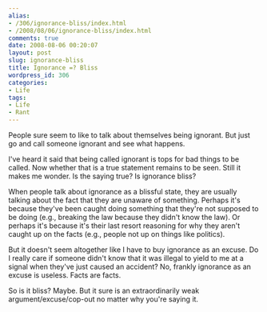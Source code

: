 ```yaml
---
alias:
- /306/ignorance-bliss/index.html
- /2008/08/06/ignorance-bliss/index.html
comments: true
date: 2008-08-06 00:20:07
layout: post
slug: ignorance-bliss
title: Ignorance =? Bliss
wordpress_id: 306
categories:
- Life
tags:
- Life
- Rant
---
```


People sure seem to like to talk about themselves being ignorant.  But just go and call someone ignorant and see what happens.

I've heard it said that being called ignorant is tops for bad things to be called.  Now whether that is a true statement remains to be seen.  Still it makes me wonder.  Is the saying true?  Is ignorance bliss?

When people talk about ignorance as a blissful state, they are usually talking about the fact that they are unaware of something.  Perhaps it's because they've been caught doing something that they're not supposed to be doing (e.g., breaking the law because they didn't know the law).  Or perhaps it's because it's their last resort reasoning for why they aren't caught up on the facts (e.g., people not up on things like politics).

But it doesn't seem altogether like I have to buy ignorance as an excuse.  Do I really care if someone didn't know that it was illegal to yield to me at a signal when they've just caused an accident?  No, frankly ignorance as an excuse is useless.  Facts are facts.

So is it bliss?  Maybe.  But it sure is an extraordinarily weak argument/excuse/cop-out no matter why you're saying it.
